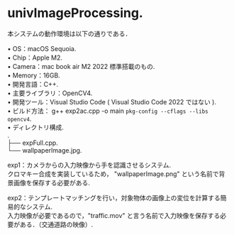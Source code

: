 # univImageProcessing. 

本システムの動作環境は以下の通りである．  

• OS：macOS Sequoia.  
• Chip：Apple M2.  
• Camera：mac book air M2 2022 標準搭載のもの.  
• Memory：16GB.  
• 開発⾔語：C++.  
• 主要ライブラリ：OpenCV4.  
• 開発ツール：Visual Studio Code ( Visual Studio Code 2022 ではない ).  
• ビルド方法： g++ exp2ac.cpp -o main `pkg-config --cflags --libs opencv4`.  
• ディレクトリ構成.  
    .   
    ├── expFull.cpp.  
    └── wallpaperImage.jpg.  

exp1：カメラからの入力映像から手を認識させるシステム.  
クロマキー合成を実装しているため， "wallpaperImage.png" という名前で背景画像を保存する必要がある.  

exp2：テンプレートマッチングを行い，対象物体の画像上の変位を計算する簡易的なシステム.  
入力映像が必要であるので，"traffic.mov" と言う名前で入力映像を保存する必要がある．（交通道路の映像）.  